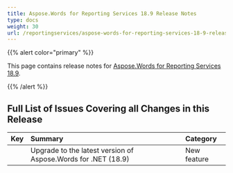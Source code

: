 ```yaml
---
title: Aspose.Words for Reporting Services 18.9 Release Notes
type: docs
weight: 30
url: /reportingservices/aspose-words-for-reporting-services-18-9-release-notes/
---
```


{{% alert color="primary" %}} 

This page contains release notes for [Aspose.Words for Reporting Services 18.9](https://downloads.aspose.com/words/reportingservices/new-releases/aspose.word-for-reporting-services-18.9-\(msi\)/).

{{% /alert %}} 
## **Full List of Issues Covering all Changes in this Release**

|**Key**|**Summary**|**Category**|
| :- | :- | :- |
| |Upgrade to the latest version of Aspose.Words for .NET (18.9)|New feature|

